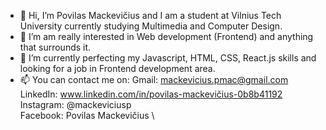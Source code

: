 - 👋 Hi, I’m Povilas Mackevičius and I am a student at Vilnius Tech University currently studying Multimedia and Computer Design.
- 👀 I’m am really interested in Web development (Frontend) and anything that surrounds it.
- 🌱 I’m currently perfecting my Javascript, HTML, CSS, React.js skills and looking for a job in Frontend development area.
- 📫 You can contact me on:
      Gmail: mackevicius.pmac@gmail.com \
      LinkedIn: www.linkedin.com/in/povilas-mackevičius-0b8b41192 \
      Instagram: @mackeviciusp \
      Facebook: Povilas Mackevičius \

<!---
mackevicius/mackevicius is a ✨ special ✨ repository because its `README.md` (this file) appears on your GitHub profile.
You can click the Preview link to take a look at your changes.
--->
